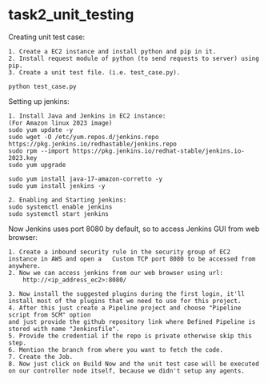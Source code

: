 # task2_unit_testing
Creating unit test case:

	1. Create a EC2 instance and install python and pip in it.
	2. Install request module of python (to send requests to server) using pip.
	3. Create a unit test file. (i.e. test_case.py).

	python test_case.py

Setting up jenkins:

	1. Install Java and Jenkins in EC2 instance:
	(For Amazon linux 2023 image)
	sudo yum update -y
	sudo wget -O /etc/yum.repos.d/jenkins.repo https://pkg.jenkins.io/redhastable/jenkins.repo
	sudo rpm --import https://pkg.jenkins.io/redhat-stable/jenkins.io-2023.key
	sudo yum upgrade

	sudo yum install java-17-amazon-corretto -y
	sudo yum install jenkins -y
	
	2. Enabling and Starting jenkins:
	sudo systemctl enable jenkins
	sudo systemctl start jenkins



Now Jenkins uses port 8080 by default, so to access Jenkins GUI from web browser:
	
	1. Create a inbound security rule in the security group of EC2 instance in AWS and open a 	Custom TCP port 8080 to be accessed from anywhere.
	2. Now we can access jenkins from our web browser using url:
		http://<ip_address_ec2>:8080/
  
  	3. Now install the suggested plugins during the first login, it'll install most of the plugins that we need to use for this project.
	4. After this just create a Pipeline project and choose "Pipeline script from SCM" option
	and just provide the github repository link where Defined Pipeline is stored with name "Jenkinsfile".
	5. Provide the credential if the repo is private otherwise skip this step.
	6. Mention the branch from where you want to fetch the code.
	7. Create the Job.
	8. Now just click on Build Now and the unit test case will be executed on our controller node itself, because we didn't setup any agents.
	
